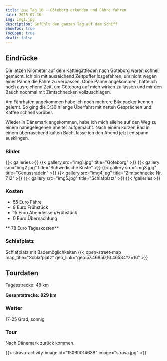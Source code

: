 ```yaml
---
title: 🇩🇰 Tag 10 - Göteborg erkunden und Fähre fahren
date: 2025-07-10
img: img1.jpg
description: Gefühlt den ganzen Tag auf dem Schiff
ShowToc: true
TocOpen: true
draft: false
---
```


## Eindrücke
Die letzen Kilometer auf dem Kattlegattleden nach Göteborg waren schnell gemacht. Ich bin mit ausreichend Zeitpuffer losgefahren, um nicht wegen einer Panne die Fähre zu verpassen. Ohne Panne angekommen, hatte ich noch ausreichend Zeit, um Göteborg auf mich wirken zu lassen und mir den Bauch nochmal mit Zimtschnecken vollzuschlagen. 

Am Fährhafen angekommen habe ich noch mehrere Bikepacker kennen gelernt. So ging die 3:30 h lange Überfahrt mit netten Gesprächen und Kaffee schnell vorüber. 

Wieder in Dänemark angekommen, habe ich mich alleine auf den Weg zu einem nahegelegenen Shelter aufgemacht. Nach einem kurzen Bad in einem überraschend kalten Bach, lasse ich den Abend jetzt entspann ausklingen. 


### Bilder
{{< galleries >}}
{{< gallery src="img1.jpg" title="Göteborg" >}}
{{< gallery src="img2.jpg" title="Schwedische Küste" >}}
{{< gallery src="img3.jpg" title="Genussradeln" >}}
{{< gallery src="img4.jpg" title="Zimtschnecke Nr. 712" >}}
{{< gallery src="img5.jpg" title="Schlafplatz" >}}
{{< /galleries >}}

### Kosten
- 55 Euro Fähre
- 8 Euro Frühstück 
- 15 Euro Abendessen/Frühstück 
- 0 Euro Übernachtung

** 78 Euro Tageskosten**

### Schlafplatz 
Schlafplatz mit Bademöglichkeiten 
{{< open-street-map map_title="Schlafplatz" geo_link="geo:57.46850,10.46534?z=16" >}}

## Tourdaten
Tagesstrecke: 48 km

**Gesamtstrecke: 829 km**

### Wetter
17-25 Grad, sonnig 

### Tour
Nach Dänemark zurück kommen.

{{< strava-activity-image id="15069014638" image="strava.jpg" >}}